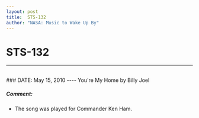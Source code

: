 ```yaml
---
layout: post
title:  STS-132
author: "NASA: Music to Wake Up By"
---
```


# STS-132
----
<br/>
### DATE: May 15, 2010
----
You're My Home by Billy Joel

##### Comment:
* The song was played for Commander Ken Ham.
